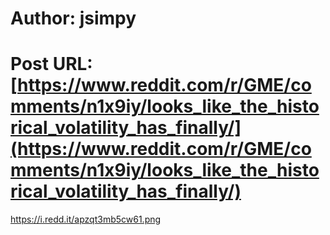 # Author: jsimpy
# Post URL: [https://www.reddit.com/r/GME/comments/n1x9iy/looks_like_the_historical_volatility_has_finally/](https://www.reddit.com/r/GME/comments/n1x9iy/looks_like_the_historical_volatility_has_finally/)


https://i.redd.it/apzqt3mb5cw61.png